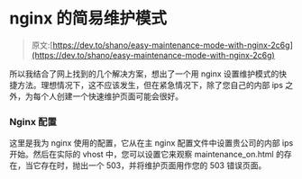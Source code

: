 # nginx 的简易维护模式

> 原文:[https://dev.to/shano/easy-maintenance-mode-with-nginx-2c6g](https://dev.to/shano/easy-maintenance-mode-with-nginx-2c6g)

所以我结合了网上找到的几个解决方案，想出了一个用 nginx 设置维护模式的快捷方法。理想情况下，这不应该发生，但在紧急情况下，除了您自己的内部 ips 之外，为每个人创建一个快速维护页面可能会很好。

### [](#nginx-config)Nginx 配置

这里是我为 nginx 使用的配置，它从在主 nginx 配置文件中设置贵公司的内部 ips 开始。然后在实际的 vhost 中，您可以设置它来观察 maintenance_on.html 的存在，当它存在时，抛出一个 503，并将维护页面用作您的 503 错误页面。